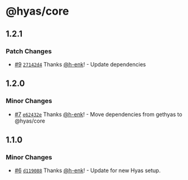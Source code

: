 # @hyas/core

## 1.2.1

### Patch Changes

- [#9](https://github.com/gethyas/core/pull/9) [`27142d4`](https://github.com/gethyas/core/commit/27142d4be01522e4ff01f5a354839a003a4d30b3) Thanks [@h-enk](https://github.com/h-enk)! - Update dependencies

## 1.2.0

### Minor Changes

- [#7](https://github.com/gethyas/core/pull/7) [`e62432e`](https://github.com/gethyas/core/commit/e62432e1cb97d40c2c12289aadb660f98303799f) Thanks [@h-enk](https://github.com/h-enk)! - Move dependencies from gethyas to @hyas/core

## 1.1.0

### Minor Changes

- [#6](https://github.com/gethyas/core/pull/6) [`d119088`](https://github.com/gethyas/core/commit/d11908894bacd9f924caf9dcc5020e29fe535c43) Thanks [@h-enk](https://github.com/h-enk)! - Update for new Hyas setup.

